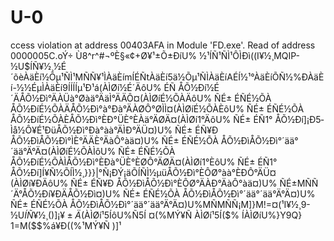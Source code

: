 # U-0
ccess violation at address 00403AFA in Module 'FD.exe'. Read of address 0000005C.oÝ÷ Ù8^r^#¬ºÈ§«­¢+Ø¥¹±Õ±ÐíU% ½¹ÍÑ¹ÑÌ¹ÔÌÐì((I¥½¸MQIP-½U$ÍÑ¥½¸½É´õèÀäÈí½Õµ¹ÑÌ¹MÑÑ¥¹ÌÀäÈímÍÉÑtÀäÈí5ä½Õµ¹ÑÌÀäÈíAÉÍ½¹°ÀäÈíÕÑ½%ÐÀäÈí-½½ÉµÌÀäÈí9ÍÍÍÍµ¹Ð¹­á(ÀÌØí½É´ÄôU% ÉÑ ÅÕ½Ðí½É´ÄÅÕ½Ðì°ÄÀÜà°Øàä°ÄäÌ°ÄÄÔ¤(ÀÌØíÉ½ÕÀÄôU% ÑÉ± ÉÑÉ½ÕÀ ÅÕ½ÐíÉ½ÕÀÄÅÕ½Ðì°à°Ðà°ÄÀØÔ°ØÌÌ¤(ÀÌØíÉ½ÕÀÈôU% ÑÉ± ÉÑÉ½ÕÀ ÅÕ½ÐíÉ½ÕÀÈÅÕ½Ðì°ÈÐ°ÜÈ°ÈÀä°ÄØÄ¤(ÀÌØí1°ÄôU% ÑÉ± ÉÑ1° ÅÕ½Ðí]¡Ð5­Ìå½Ô¥É¹ÐüÅÕ½Ðì°Ðà°àà°ÄÌÐ°ÄÜ¤)U% ÑÉ± ÉÑ¥Ð ÅÕ½ÐìÅÕ½Ðì°ÌÈ°ÄÄÈ°ÄàÔ°àä¤)U% ÑÉ± ÉÑÉ½ÕÀ ÅÕ½ÐìÅÕ½Ðì°´ää°´ää°Ä°Ä¤(ÀÌØíÉ½ÕÀÌôU% ÑÉ± ÉÑÉ½ÕÀ ÅÕ½ÐíÉ½ÕÀÌÅÕ½Ðì°ÈÐà°ÜÈ°ÈØÔ°ÄØÄ¤(ÀÌØí1°ÈôU% ÑÉ± ÉÑ1° ÅÕ½Ðí]Í¥Ñ½ÕÍÌ½¸}}}|°Ñ¡ÐÝ¡äÕÍÑÌ½µüÅÕ½Ðì°ÈÔØ°àà°ÈÐÔ°ÄÜ¤(ÀÌØí¥ÐÄôU% ÑÉ± ÉÑ¥Ð ÅÕ½ÐìÅÕ½Ðì°ÈÔØ°ÄÀÐ°ÄàÔ°àä¤)U% ÑÉ±MÑÑ ´Ä°ÅÕ½Ðí¥ÐÄÅÕ½Ðì¤)U% ÑÉ± ÉÑÉ½ÕÀ ÅÕ½ÐìÅÕ½Ðì°´ää°´ää°Ä°Ä¤)U% ÑÉ± ÉÑÉ½ÕÀ ÅÕ½ÐìÅÕ½Ðì°´ää°´ää°Ä°Ä¤)U%MÑMÑÑ¡M]}M!=¤(¹I¥½¸9-½U$ÍÑ¥½¸()]¡¥±Ä($ÀÌØí¹5ÍôU%Ñ5Í ¤(%MÝ¥Ñ ÀÌØí¹5Í($% ÍÀÌØíU%}Y9Q} 1=M($$%á¥Ð((%¹MÝ¥Ñ )]¹
